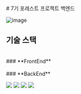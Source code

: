 <br>
<br>
# 7기 포레스트 프로젝트 백엔드

![image](https://user-images.githubusercontent.com/47379176/166093738-046ae122-080f-4902-b68b-437d743b19c4.png)

## 기술 스택
<br>
### **FrontEnd**
<br>

<br>
### **BackEnd**
<br>
<p>
<img src="https://img.shields.io/badge/Spring Boot -6DB33F?style=flat-square&logo=Spring Boot&logoColor=white"/>
<img src="https://img.shields.io/badge/Data JPA-6DB33F?style=flat-square&logo=&logoColor=white"/>
<img src="https://img.shields.io/badge/Query DSL-0769AD?style=flat-square&logo=&logoColor=white"/>
<img src="https://img.shields.io/badge/Oauth-4285F4?style=flat-square&logo=Google&logoColor=white"/>
</p>



